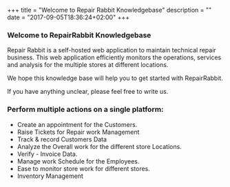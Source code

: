 +++
title = "Welcome to Repair Rabbit Knowledgebase"
description = ""
date = "2017-09-05T18:36:24+02:00"
+++


### Welcome to RepairRabbit Knowledgebase


Repair Rabbit is a self-hosted web application to maintain technical repair business. This web application efficiently monitors the operations, services and analysis for the multiple stores at different locations. 

We hope this knowledge base will help you to get started with RepairRabbit.

If you have anything unclear, please feel free to write us.


### Perform multiple actions on a single platform:

* Create an appointment for the Customers.
* Raise Tickets for Repair work Management
* Track & record Customers Data
* Analyze the Overall work for the different store Locations.
* Verify - Invoice Data.
* Manage work Schedule for the Employees. 
* Ease to monitor store work for different stores.
* Inventory Management

